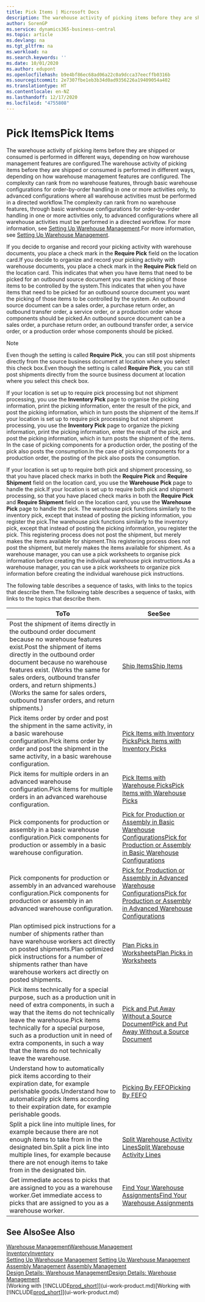 ```yaml
---
title: Pick Items | Microsoft Docs
description: The warehouse activity of picking items before they are shipped or consumed is performed in different ways, depending on how warehouse management features are configured. The setup complexity can rank from no warehouse features, through basic warehouse configurations for order-by-order handling in one or more activities only, to advanced configurations where all warehouse activities must be performed in a directed workflow.
author: SorenGP
ms.service: dynamics365-business-central
ms.topic: article
ms.devlang: na
ms.tgt_pltfrm: na
ms.workload: na
ms.search.keywords: ''
ms.date: 10/01/2020
ms.author: edupont
ms.openlocfilehash: b9e4bf86ec68ad06a22c0a9dcca37eecffb0316b
ms.sourcegitcommit: 2e7307fbe1eb3b34d0ad9356226a19409054a402
ms.translationtype: HT
ms.contentlocale: en-NZ
ms.lasthandoff: 12/17/2020
ms.locfileid: "4755808"
---
```

# <a name="pick-items"></a><span data-ttu-id="e6a2a-104">Pick Items</span><span class="sxs-lookup"><span data-stu-id="e6a2a-104">Pick Items</span></span>

<span data-ttu-id="e6a2a-105">The warehouse activity of picking items before they are shipped or consumed is performed in different ways, depending on how warehouse management features are configured.</span><span class="sxs-lookup"><span data-stu-id="e6a2a-105">The warehouse activity of picking items before they are shipped or consumed is performed in different ways, depending on how warehouse management features are configured.</span></span> <span data-ttu-id="e6a2a-106">The complexity can rank from no warehouse features, through basic warehouse configurations for order-by-order handling in one or more activities only, to advanced configurations where all warehouse activities must be performed in a directed workflow.</span><span class="sxs-lookup"><span data-stu-id="e6a2a-106">The complexity can rank from no warehouse features, through basic warehouse configurations for order-by-order handling in one or more activities only, to advanced configurations where all warehouse activities must be performed in a directed workflow.</span></span> <span data-ttu-id="e6a2a-107">For more information, see [Setting Up Warehouse Management](warehouse-setup-warehouse.md).</span><span class="sxs-lookup"><span data-stu-id="e6a2a-107">For more information, see [Setting Up Warehouse Management](warehouse-setup-warehouse.md).</span></span>

<span data-ttu-id="e6a2a-108">If you decide to organise and record your picking activity with warehouse documents, you place a check mark in the **Require Pick** field on the location card.</span><span class="sxs-lookup"><span data-stu-id="e6a2a-108">If you decide to organize and record your picking activity with warehouse documents, you place a check mark in the **Require Pick** field on the location card.</span></span> <span data-ttu-id="e6a2a-109">This indicates that when you have items that need to be picked for an outbound source document you want the picking of those items to be controlled by the system.</span><span class="sxs-lookup"><span data-stu-id="e6a2a-109">This indicates that when you have items that need to be picked for an outbound source document you want the picking of those items to be controlled by the system.</span></span> <span data-ttu-id="e6a2a-110">An outbound source document can be a sales order, a purchase return order, an outbound transfer order, a service order, or a production order whose components should be picked.</span><span class="sxs-lookup"><span data-stu-id="e6a2a-110">An outbound source document can be a sales order, a purchase return order, an outbound transfer order, a service order, or a production order whose components should be picked.</span></span>

> [!NOTE]
> <span data-ttu-id="e6a2a-111">Even though the setting is called **Require Pick**, you can still post shipments directly from the source business document at location where you select this check box.</span><span class="sxs-lookup"><span data-stu-id="e6a2a-111">Even though the setting is called **Require Pick**, you can still post shipments directly from the source business document at location where you select this check box.</span></span>

<span data-ttu-id="e6a2a-112">If your location is set up to require pick processing but not shipment processing, you use the **Inventory Pick** page to organise the picking information, print the picking information, enter the result of the pick, and post the picking information, which in turn posts the shipment of the items.</span><span class="sxs-lookup"><span data-stu-id="e6a2a-112">If your location is set up to require pick processing but not shipment processing, you use the **Inventory Pick** page to organize the picking information, print the picking information, enter the result of the pick, and post the picking information, which in turn posts the shipment of the items.</span></span> <span data-ttu-id="e6a2a-113">In the case of picking components for a production order, the posting of the pick also posts the consumption.</span><span class="sxs-lookup"><span data-stu-id="e6a2a-113">In the case of picking components for a production order, the posting of the pick also posts the consumption.</span></span>

<span data-ttu-id="e6a2a-114">If your location is set up to require both pick and shipment processing, so that you have placed check marks in both the **Require Pick** and **Require Shipment** field on the location card, you use the **Warehouse Pick** page to handle the pick.</span><span class="sxs-lookup"><span data-stu-id="e6a2a-114">If your location is set up to require both pick and shipment processing, so that you have placed check marks in both the **Require Pick** and **Require Shipment** field on the location card, you use the **Warehouse Pick** page to handle the pick.</span></span> <span data-ttu-id="e6a2a-115">The warehouse pick functions similarly to the inventory pick, except that instead of posting the picking information, you register the pick.</span><span class="sxs-lookup"><span data-stu-id="e6a2a-115">The warehouse pick functions similarly to the inventory pick, except that instead of posting the picking information, you register the pick.</span></span> <span data-ttu-id="e6a2a-116">This registering process does not post the shipment, but merely makes the items available for shipment.</span><span class="sxs-lookup"><span data-stu-id="e6a2a-116">This registering process does not post the shipment, but merely makes the items available for shipment.</span></span> <span data-ttu-id="e6a2a-117">As a warehouse manager, you can use a pick worksheets to organise pick information before creating the individual warehouse pick instructions.</span><span class="sxs-lookup"><span data-stu-id="e6a2a-117">As a warehouse manager, you can use a pick worksheets to organize pick information before creating the individual warehouse pick instructions.</span></span>

<span data-ttu-id="e6a2a-118">The following table describes a sequence of tasks, with links to the topics that describe them.</span><span class="sxs-lookup"><span data-stu-id="e6a2a-118">The following table describes a sequence of tasks, with links to the topics that describe them.</span></span>   

|<span data-ttu-id="e6a2a-119">**To**</span><span class="sxs-lookup"><span data-stu-id="e6a2a-119">**To**</span></span>|<span data-ttu-id="e6a2a-120">**See**</span><span class="sxs-lookup"><span data-stu-id="e6a2a-120">**See**</span></span>|
|------------|-------------|  
|<span data-ttu-id="e6a2a-121">Post the shipment of items directly in the outbound order document because no warehouse features exist.</span><span class="sxs-lookup"><span data-stu-id="e6a2a-121">Post the shipment of items directly in the outbound order document because no warehouse features exist.</span></span> <span data-ttu-id="e6a2a-122">(Works the same for sales orders, outbound transfer orders, and return shipments.)</span><span class="sxs-lookup"><span data-stu-id="e6a2a-122">(Works the same for sales orders, outbound transfer orders, and return shipments.)</span></span>|[<span data-ttu-id="e6a2a-123">Ship Items</span><span class="sxs-lookup"><span data-stu-id="e6a2a-123">Ship Items</span></span>](warehouse-how-ship-items.md)|  
|<span data-ttu-id="e6a2a-124">Pick items order by order and post the shipment in the same activity, in a basic warehouse configuration.</span><span class="sxs-lookup"><span data-stu-id="e6a2a-124">Pick items order by order and post the shipment in the same activity, in a basic warehouse configuration.</span></span>|[<span data-ttu-id="e6a2a-125">Pick Items with Inventory Picks</span><span class="sxs-lookup"><span data-stu-id="e6a2a-125">Pick Items with Inventory Picks</span></span>](warehouse-how-to-pick-items-with-inventory-picks.md)|
|<span data-ttu-id="e6a2a-126">Pick items for multiple orders in an advanced warehouse configuration.</span><span class="sxs-lookup"><span data-stu-id="e6a2a-126">Pick items for multiple orders in an advanced warehouse configuration.</span></span>|[<span data-ttu-id="e6a2a-127">Pick Items with Warehouse Picks</span><span class="sxs-lookup"><span data-stu-id="e6a2a-127">Pick Items with Warehouse Picks</span></span>](warehouse-how-to-pick-items-for-warehouse-shipment.md)|  
|<span data-ttu-id="e6a2a-128">Pick components for production or assembly in a basic warehouse configuration.</span><span class="sxs-lookup"><span data-stu-id="e6a2a-128">Pick components for production or assembly in a basic warehouse configuration.</span></span>|[<span data-ttu-id="e6a2a-129">Pick for Production or Assembly in Basic Warehouse Configurations</span><span class="sxs-lookup"><span data-stu-id="e6a2a-129">Pick for Production or Assembly in Basic Warehouse Configurations</span></span>](warehouse-how-to-pick-for-production.md)|
|<span data-ttu-id="e6a2a-130">Pick components for production or assembly in an advanced warehouse configuration.</span><span class="sxs-lookup"><span data-stu-id="e6a2a-130">Pick components for production or assembly in an advanced warehouse configuration.</span></span>|[<span data-ttu-id="e6a2a-131">Pick for Production or Assembly in Advanced Warehouse Configurations</span><span class="sxs-lookup"><span data-stu-id="e6a2a-131">Pick for Production or Assembly in Advanced Warehouse Configurations</span></span>](warehouse-how-to-pick-for-internal-operations-in-advanced-warehousing.md)|  
|<span data-ttu-id="e6a2a-132">Plan optimised pick instructions for a number of shipments rather than have warehouse workers act directly on posted shipments.</span><span class="sxs-lookup"><span data-stu-id="e6a2a-132">Plan optimized pick instructions for a number of shipments rather than have warehouse workers act directly on posted shipments.</span></span>|[<span data-ttu-id="e6a2a-133">Plan Picks in Worksheets</span><span class="sxs-lookup"><span data-stu-id="e6a2a-133">Plan Picks in Worksheets</span></span>](warehouse-how-to-plan-picks-in-worksheets.md)|  
|<span data-ttu-id="e6a2a-134">Pick items technically for a special purpose, such as a production unit in need of extra components, in such a way that the items do not technically leave the warehouse.</span><span class="sxs-lookup"><span data-stu-id="e6a2a-134">Pick items technically for a special purpose, such as a production unit in need of extra components, in such a way that the items do not technically leave the warehouse.</span></span>|[<span data-ttu-id="e6a2a-135">Pick and Put Away Without a Source Document</span><span class="sxs-lookup"><span data-stu-id="e6a2a-135">Pick and Put Away Without a Source Document</span></span>](warehouse-how-to-create-put-aways-from-internal-put-aways.md)|
|<span data-ttu-id="e6a2a-136">Understand how to automatically pick items according to their expiration date, for example perishable goods.</span><span class="sxs-lookup"><span data-stu-id="e6a2a-136">Understand how to automatically pick items according to their expiration date, for example perishable goods.</span></span>|[<span data-ttu-id="e6a2a-137">Picking By FEFO</span><span class="sxs-lookup"><span data-stu-id="e6a2a-137">Picking By FEFO</span></span>](warehouse-picking-by-fefo.md)|
|<span data-ttu-id="e6a2a-138">Split a pick line into multiple lines, for example because there are not enough items to take from in the designated bin.</span><span class="sxs-lookup"><span data-stu-id="e6a2a-138">Split a pick line into multiple lines, for example because there are not enough items to take from in the designated bin.</span></span>|[<span data-ttu-id="e6a2a-139">Split Warehouse Activity Lines</span><span class="sxs-lookup"><span data-stu-id="e6a2a-139">Split Warehouse Activity Lines</span></span>](warehouse-how-to-split-warehouse-activity-lines.md)|
|<span data-ttu-id="e6a2a-140">Get immediate access to picks that are assigned to you as a warehouse worker.</span><span class="sxs-lookup"><span data-stu-id="e6a2a-140">Get immediate access to picks that are assigned to you as a warehouse worker.</span></span>|[<span data-ttu-id="e6a2a-141">Find Your Warehouse Assignments</span><span class="sxs-lookup"><span data-stu-id="e6a2a-141">Find Your Warehouse Assignments</span></span>](warehouse-how-to-find-your-warehouse-assignments.md)|  

## <a name="see-also"></a><span data-ttu-id="e6a2a-142">See Also</span><span class="sxs-lookup"><span data-stu-id="e6a2a-142">See Also</span></span>  
[<span data-ttu-id="e6a2a-143">Warehouse Management</span><span class="sxs-lookup"><span data-stu-id="e6a2a-143">Warehouse Management</span></span>](warehouse-manage-warehouse.md)  
[<span data-ttu-id="e6a2a-144">Inventory</span><span class="sxs-lookup"><span data-stu-id="e6a2a-144">Inventory</span></span>](inventory-manage-inventory.md)  
<span data-ttu-id="e6a2a-145">[Setting Up Warehouse Management](warehouse-setup-warehouse.md)   </span><span class="sxs-lookup"><span data-stu-id="e6a2a-145">[Setting Up Warehouse Management](warehouse-setup-warehouse.md)   </span></span>  
<span data-ttu-id="e6a2a-146">[Assembly Management](assembly-assemble-items.md)  </span><span class="sxs-lookup"><span data-stu-id="e6a2a-146">[Assembly Management](assembly-assemble-items.md)  </span></span>  
[<span data-ttu-id="e6a2a-147">Design Details: Warehouse Management</span><span class="sxs-lookup"><span data-stu-id="e6a2a-147">Design Details: Warehouse Management</span></span>](design-details-warehouse-management.md)  
<span data-ttu-id="e6a2a-148">[Working with [!INCLUDE[prod_short](includes/prod_short.md)]](ui-work-product.md)</span><span class="sxs-lookup"><span data-stu-id="e6a2a-148">[Working with [!INCLUDE[prod_short](includes/prod_short.md)]](ui-work-product.md)</span></span>
